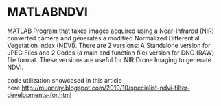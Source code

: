 # MATLABNDVI
MATLAB Program that takes images acquired using a Near-Infrared (NIR) converted camera and generates a modified Normalized Differential Vegetation Index (NDVI). There are 2 versions: A Standalone version for JPEG Files and 2 Codes (a main and function file) version for DNG (RAW) file format. These versions are useful for NIR Drone Imaging to generate NDVI. 

code utilization showcased in this article here:http://muonray.blogspot.com/2019/10/specialist-ndvi-filter-developments-for.html
